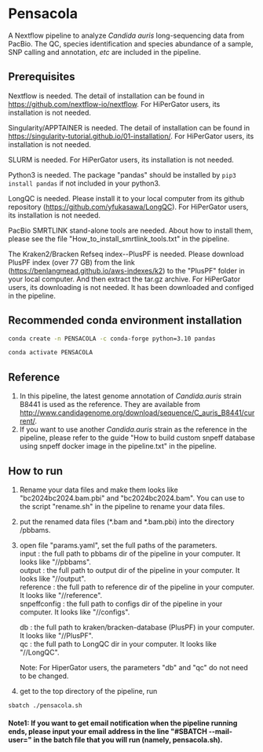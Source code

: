 # Pensacola
A Nextflow pipeline to analyze *Candida auris* long-sequencing data from PacBio. The QC, species identification and species abundance of a sample, SNP calling and annotation, *etc* are included in the pipeline.  

## Prerequisites
Nextflow is needed. The detail of installation can be found in https://github.com/nextflow-io/nextflow. For HiPerGator users, its installation is not needed. 

Singularity/APPTAINER is needed. The detail of installation can be found in https://singularity-tutorial.github.io/01-installation/. For HiPerGator users, its installation is not needed.

SLURM is needed. For HiPerGator users, its installation is not needed.

Python3 is needed. The package "pandas" should be installed by ``` pip3 install pandas ``` if not included in your python3.

LongQC is needed. Please install it to your local computer from its github repository (https://github.com/yfukasawa/LongQC). For HiPerGator users, its installation is not needed.

PacBio SMRTLINK stand-alone tools are needed. About how to install them, please see the file "How_to_install_smrtlink_tools.txt" in the pipeline.

The Kraken2/Bracken Refseq index--PlusPF is needed. Please download PlusPF index (over 77 GB) from the link (https://benlangmead.github.io/aws-indexes/k2) to the "PlusPF" folder in your local computer. And then extract the tar.gz archive. For HiPerGator users, its downloading is not needed. It has been downloaded and configed in the pipeline.

## Recommended conda environment installation
   ```bash
   conda create -n PENSACOLA -c conda-forge python=3.10 pandas
   ```
   ```bash
   conda activate PENSACOLA
   ```

## Reference
1. In this pipeline, the latest genome annotation of *Candida.auris* strain B8441 is used as the reference. They are available from http://www.candidagenome.org/download/sequence/C_auris_B8441/current/.
2. If you want to use another *Candida.auris* strain as the reference in the pipeline, please refer to the guide "How to build custom snpeff database using snpeff docker image in the pipeline.txt" in the pipeline.

## How to run

1. Rename your data files and make them looks like "bc2024bc2024.bam.pbi" and "bc2024bc2024.bam". You can use to the script "rename.sh" in the pipeline to rename your data files.
2. put the renamed data files (*.bam and *.bam.pbi) into the directory /pbbams.
3. open file "params.yaml", set the full paths of the parameters.   
   input : the full path to pbbams dir of the pipeline in your computer. It looks like "/<the full path to the pipeline dir in your computer>/pbbams".    
   output : the full path to output dir of the pipeline in your computer. It looks like "/<the full path to the pipeline dir in your computer>/output".            
   reference : the full path to reference dir of the pipeline in your computer. It looks like "/<the full path to the pipeline dir in your computer>/reference".    
   snpeffconfig : the full path to configs dir of the pipeline in your computer. It looks like "/<the full path to the pipeline dir in your computer>/configs".      
          
   db : the full path to kraken/bracken-database (PlusPF) in your computer. It looks like "/<the full path to the parent dir of PlusPF foler in your computer>/PlusPF".    
   qc : the full path to LongQC dir in your computer. It looks like "/<the full path to the parent dir of LongQC foler in your computer>/LongQC".     
           
   Note: For HiperGator users, the parameters "db" and "qc" do not need to be changed.      

4. get to the top directory of the pipeline, run 
```bash
sbatch ./pensacola.sh
```
#### Note1: If you want to get email notification when the pipeline running ends, please input your email address in the line "#SBATCH --mail-user=<EMAIL>" in the batch file that you will run (namely, pensacola.sh). 
